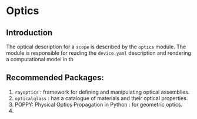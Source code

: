# Optics

## Introduction

The optical description for a `scope` is described by the `optics` module. The module is responsible for reading the `device.yaml` description and rendering a computational model in th





## Recommended Packages:

1. `rayoptics`         : framework for defining and manipulating optical assemblies.
2. `opticalglass`   : has a catalogue of materials and their optical properties.
3. POPPY: Physical Optics Propagation in Python : for geometric optics.
4. 